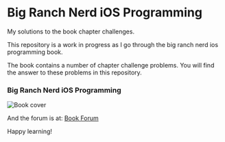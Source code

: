 # Big Ranch Nerd iOS Programming

My solutions to the book chapter challenges.

This repository is a work in progress as I go through the big ranch nerd ios programming book. 

The book contains a number of chapter challenge problems. You will find the answer to these problems in this repository.

### <a name="http://www.amazon.com/gp/product/0321773772/ref=as_li_ss_il?ie=UTF8&tag=tra0f-20&linkCode=as2&camp=217145&creative=399373&creativeASIN=0321773772">Big Ranch Nerd iOS Programming</a>
![Book cover](http://ws.assoc-amazon.com/widgets/q?_encoding=UTF8&Format=_SL110_&ASIN=B004Z2NQJQ&MarketPlace=US&ID=AsinImage&WS=1&tag=tra0f-20&ServiceVersion=20070822 "Book")

And the forum is at:
[Book Forum](http://forums.bignerdranch.com/viewforum.php?f=73)

Happy learning!